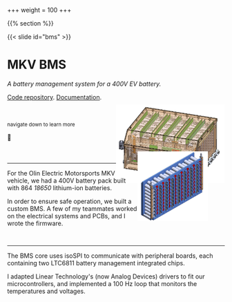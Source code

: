 +++
weight = 100
+++

{{% section %}}

{{< slide id="bms" >}}

# MKV BMS

_A battery management system for a 400V EV battery._

[Code repository](https://github.com/olin-electric-motorsports/olin-electric-motorsports/tree/main/vehicle/mkv/software/bms).
[Documentation](https://coda.io/d/Documentation_dbuFnC2EA_e/BMS_suuXG#_luh8U).

<br />

<small>navigate down to learn more</small>

🔽

<div style="text-align: right">
<img src="/accumulator.jpg" width="50%" style="border: none; box-shadow:
none; margin-bottom: -4rem; margin-top: -7em;" />
</div>

---

<div style="display: flex; flex-direction: row; align-items: top">
<div style="flex: 1 0 60%">
For the Olin Electric Motorsports MKV vehicle, we had a 400V battery pack built
with 864 <em>18650</em> lithium-ion batteries.

In order to ensure safe operation, we built a custom BMS. A few of my teammates
worked on the electrical systems and PCBs, and I wrote the firmware.
</div>
<div style="flex: 1 0 40%">
<img src="/segment.png" style="margin-top: -3em; height: 100%; border: none; box-shadow: none;" />
</div>
</div>

---

The BMS core uses isoSPI to communicate with peripheral boards, each containing
two LTC6811 battery management integrated chips.

I adapted Linear Technology's (now Analog Devices) drivers to fit our
microcontrollers, and implemented a 100 Hz loop that monitors the temperatures
and voltages.
